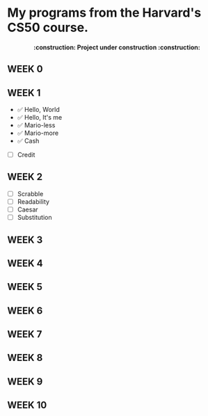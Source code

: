 # My programs from the Harvard's CS50 course.
<h4 align="center"> :construction: Project under construction :construction: </h4>

<h2> WEEK 0 </h2>

<h2> WEEK 1 </h2>

- ✅ Hello, World
- ✅ Hello, It's me
- ✅ Mario-less
- ✅ Mario-more
- ✅ Cash
- [ ] Credit

<h2> WEEK 2 </h2>

* [ ] Scrabble
* [ ] Readability
* [ ] Caesar
* [ ] Substitution

<h2> WEEK 3 </h2>
<h2> WEEK 4 </h2>
<h2> WEEK 5 </h2>
<h2> WEEK 6 </h2>
<h2> WEEK 7 </h2>
<h2> WEEK 8 </h2>
<h2> WEEK 9 </h2>
<h2> WEEK 10 </h2>
